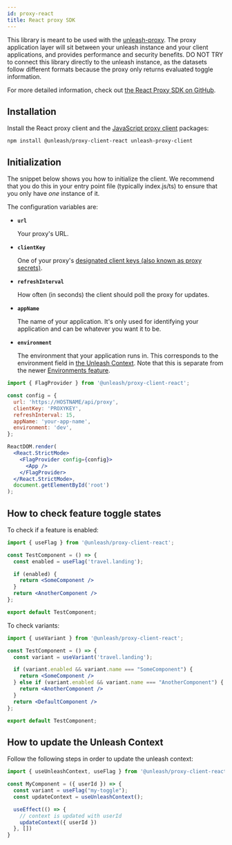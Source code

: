```yaml
---
id: proxy-react
title: React proxy SDK
---
```


This library is meant to be used with the [unleash-proxy](https://github.com/Unleash/unleash-proxy). The proxy application layer will sit between your unleash instance and your client applications, and provides performance and security benefits. DO NOT TRY to connect this library directly to the unleash instance, as the datasets follow different formats because the proxy only returns evaluated toggle information.

For more detailed information, check out [the React Proxy SDK on GitHub](https://github.com/Unleash/proxy-client-react).


## Installation

Install the React proxy client and the [JavaScript proxy client](proxy-javascript.md) packages:

```shell npm2yarn
npm install @unleash/proxy-client-react unleash-proxy-client
```

## Initialization

The snippet below shows you how to initialize the client. We recommend that you do this in your entry point file (typically index.js/ts) to ensure that you only have _one_ instance of it.

The configuration variables are:
- **`url`**

    Your proxy's URL.
- **`clientKey`**

    One of your proxy's [designated client keys (also known as proxy secrets)](unleash-proxy#configuration-variables).

- **`refreshInterval`**

  How often (in seconds) the client should poll the proxy for updates.

- **`appName`**

  The name of your application. It's only used for identifying your application and can be whatever you want it to be.

- **`environment`**

  The environment that your application runs in. This corresponds to the environment field in [the Unleash Context](../user_guide/unleash-context.md). Note that this is separate from the newer [Environments feature](../user_guide/environments.md).


```jsx
import { FlagProvider } from '@unleash/proxy-client-react';

const config = {
  url: 'https://HOSTNAME/api/proxy',
  clientKey: 'PROXYKEY',
  refreshInterval: 15,
  appName: 'your-app-name',
  environment: 'dev',
};

ReactDOM.render(
  <React.StrictMode>
    <FlagProvider config={config}>
      <App />
    </FlagProvider>
  </React.StrictMode>,
  document.getElementById('root')
);
```

## How to check feature toggle states

To check if a feature is enabled:

```jsx
import { useFlag } from '@unleash/proxy-client-react';

const TestComponent = () => {
  const enabled = useFlag('travel.landing');

  if (enabled) {
    return <SomeComponent />
  }
  return <AnotherComponent />
};

export default TestComponent;
```

To check variants:

```jsx
import { useVariant } from '@unleash/proxy-client-react';

const TestComponent = () => {
  const variant = useVariant('travel.landing');

  if (variant.enabled && variant.name === "SomeComponent") {
    return <SomeComponent />
  } else if (variant.enabled && variant.name === "AnotherComponent") {
    return <AnotherComponent />
  }
  return <DefaultComponent />
};

export default TestComponent;
```

## How to update the Unleash Context

Follow the following steps in order to update the unleash context:

```jsx
import { useUnleashContext, useFlag } from '@unleash/proxy-client-react'

const MyComponent = ({ userId }) => {
  const variant = useFlag("my-toggle");
  const updateContext = useUnleashContext();

  useEffect(() => {
    // context is updated with userId
    updateContext({ userId })
  }, [])
}

```
